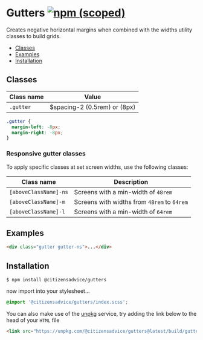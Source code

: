# Gutters [![npm (scoped)](https://img.shields.io/npm/v/@citizensadvice/gutters.svg)](https://www.npmjs.com/package/@citizensadvice/gutters)

Creates negative horizontal margins when combined with the widths utility classes to build grids.

- [Classes](#classes)
- [Examples](#examples)
- [Installation](#installation)

## Classes

| Class name | Value                         |
| ---------- | ----------------------------- |
| `.gutter`  | \$spacing-2 (0.5rem) or (8px) |

```css
.gutter {
  margin-left: -8px;
  margin-right: -8px;
}
```

### Responsive gutter classes

To apply specific classes at set screen widths, use the following classes:

| Class name            | Description                                 |
| --------------------- | ------------------------------------------- |
| `[aboveClassName]-ns` | Screens with a min-width of `48rem`         |
| `[aboveClassName]-m`  | Screens with widths from `48rem` to `64rem` |
| `[aboveClassName]-l`  | Screens with a min-width of `64rem`         |

## Examples

```html
<div class="gutter gutter-ns">...</div>
```

## Installation

```shell
$ npm install @citizensadvice/gutters
```

now import into your stylesheet...

```scss
@import '@citizensadvice/gutters/index.scss';
```

You can also make use of the [unpkg](https://unpkg.com) service, try adding the link below to the head of your `HTML` file

```html
<link src="https://unpkg.com/@citizensadvice/gutters@latest/build/gutters.css" />
```
